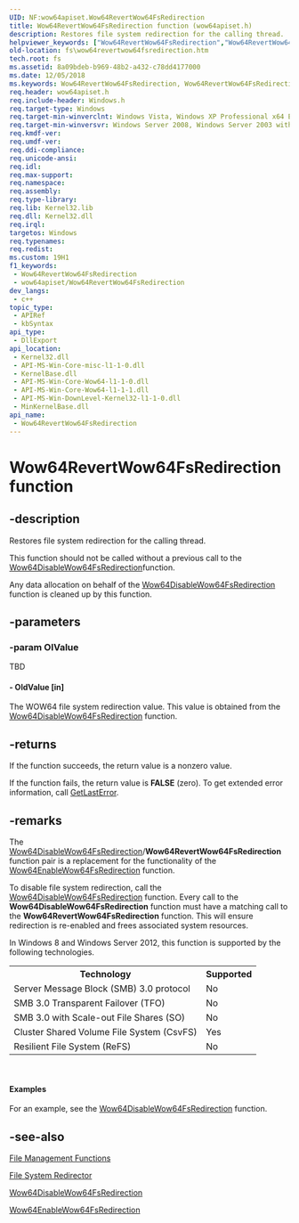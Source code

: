 ```yaml
---
UID: NF:wow64apiset.Wow64RevertWow64FsRedirection
title: Wow64RevertWow64FsRedirection function (wow64apiset.h)
description: Restores file system redirection for the calling thread.
helpviewer_keywords: ["Wow64RevertWow64FsRedirection","Wow64RevertWow64FsRedirection function [Files]","base.wow64revertwow64fsredirection","fs.wow64revertwow64fsredirection","wow64apiset/Wow64RevertWow64FsRedirection"]
old-location: fs\wow64revertwow64fsredirection.htm
tech.root: fs
ms.assetid: 8a09bdeb-b969-48b2-a432-c78dd4177000
ms.date: 12/05/2018
ms.keywords: Wow64RevertWow64FsRedirection, Wow64RevertWow64FsRedirection function [Files], base.wow64revertwow64fsredirection, fs.wow64revertwow64fsredirection, wow64apiset/Wow64RevertWow64FsRedirection
req.header: wow64apiset.h
req.include-header: Windows.h
req.target-type: Windows
req.target-min-winverclnt: Windows Vista, Windows XP Professional x64 Edition [desktop apps only]
req.target-min-winversvr: Windows Server 2008, Windows Server 2003 with SP1 [desktop apps only]
req.kmdf-ver: 
req.umdf-ver: 
req.ddi-compliance: 
req.unicode-ansi: 
req.idl: 
req.max-support: 
req.namespace: 
req.assembly: 
req.type-library: 
req.lib: Kernel32.lib
req.dll: Kernel32.dll
req.irql: 
targetos: Windows
req.typenames: 
req.redist: 
ms.custom: 19H1
f1_keywords:
 - Wow64RevertWow64FsRedirection
 - wow64apiset/Wow64RevertWow64FsRedirection
dev_langs:
 - c++
topic_type:
 - APIRef
 - kbSyntax
api_type:
 - DllExport
api_location:
 - Kernel32.dll
 - API-MS-Win-Core-misc-l1-1-0.dll
 - KernelBase.dll
 - API-MS-Win-Core-Wow64-l1-1-0.dll
 - API-MS-Win-Core-Wow64-l1-1-1.dll
 - API-MS-Win-DownLevel-Kernel32-l1-1-0.dll
 - MinKernelBase.dll
api_name:
 - Wow64RevertWow64FsRedirection
---
```


# Wow64RevertWow64FsRedirection function


## -description

Restores file system redirection for the calling thread.

This function should not be called without a previous call to the <a href="https://docs.microsoft.com/windows/desktop/api/wow64apiset/nf-wow64apiset-wow64disablewow64fsredirection">Wow64DisableWow64FsRedirection</a>function.

Any data allocation on behalf of the 
      <a href="https://docs.microsoft.com/windows/desktop/api/wow64apiset/nf-wow64apiset-wow64disablewow64fsredirection">Wow64DisableWow64FsRedirection</a> 
      function is cleaned up by this function.

## -parameters

### -param OlValue

TBD




#### - OldValue [in]

The WOW64 file system redirection value. This value is obtained from the 
      <a href="https://docs.microsoft.com/windows/desktop/api/wow64apiset/nf-wow64apiset-wow64disablewow64fsredirection">Wow64DisableWow64FsRedirection</a> 
      function.

## -returns

If the function succeeds, the return value is a nonzero value.

If the function fails, the return value is <b>FALSE</b> (zero). To get extended error 
       information, call <a href="https://docs.microsoft.com/windows/desktop/api/errhandlingapi/nf-errhandlingapi-getlasterror">GetLastError</a>.

## -remarks

The <a href="https://docs.microsoft.com/windows/desktop/api/wow64apiset/nf-wow64apiset-wow64disablewow64fsredirection">Wow64DisableWow64FsRedirection</a>/<b>Wow64RevertWow64FsRedirection</b> function pair is a replacement for the functionality of the <a href="https://docs.microsoft.com/windows/desktop/api/winbase/nf-winbase-wow64enablewow64fsredirection">Wow64EnableWow64FsRedirection</a> function.

To disable file system redirection, call the [Wow64DisableWow64FsRedirection](https://docs.microsoft.com/windows/desktop/api/wow64apiset/nf-wow64apiset-wow64disablewow64fsredirection) function. Every call to the **Wow64DisableWow64FsRedirection** function must have a matching call to the  **Wow64RevertWow64FsRedirection** function. This will ensure redirection is re-enabled and frees associated system resources.

In Windows 8 and Windows Server 2012, this function is supported by the following technologies.

<table>
<tr>
<th>Technology</th>
<th>Supported</th>
</tr>
<tr>
<td>
Server Message Block (SMB) 3.0 protocol

</td>
<td>
No

</td>
</tr>
<tr>
<td>
SMB 3.0 Transparent Failover (TFO)

</td>
<td>
No

</td>
</tr>
<tr>
<td>
SMB 3.0 with Scale-out File Shares (SO)

</td>
<td>
No

</td>
</tr>
<tr>
<td>
Cluster Shared Volume File System (CsvFS)

</td>
<td>
Yes

</td>
</tr>
<tr>
<td>
Resilient File System (ReFS)

</td>
<td>
No

</td>
</tr>
</table>
 


#### Examples

For an example, see the 
     <a href="https://docs.microsoft.com/windows/desktop/api/wow64apiset/nf-wow64apiset-wow64disablewow64fsredirection">Wow64DisableWow64FsRedirection</a> 
     function.

<div class="code"></div>

## -see-also

<a href="https://docs.microsoft.com/windows/desktop/FileIO/file-management-functions">File Management Functions</a>



<a href="https://docs.microsoft.com/windows/desktop/WinProg64/file-system-redirector">File System Redirector</a>



<a href="https://docs.microsoft.com/windows/desktop/api/wow64apiset/nf-wow64apiset-wow64disablewow64fsredirection">Wow64DisableWow64FsRedirection</a>



<a href="https://docs.microsoft.com/windows/desktop/api/winbase/nf-winbase-wow64enablewow64fsredirection">Wow64EnableWow64FsRedirection</a>

